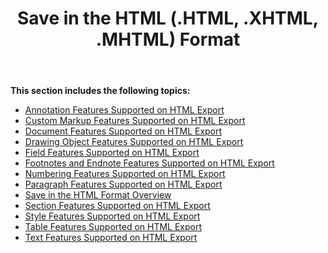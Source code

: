 ﻿---
title: Save in the HTML (.HTML, .XHTML, .MHTML) Format
second_title: Aspose.Words for Java
articleTitle: Save in the HTML (.HTML, .XHTML, .MHTML) Format
linktitle: Save in the HTML (.HTML, .XHTML, .MHTML) Format
description: "Export to HTML-based format using various saving features in Java."
type: docs
weight: 50
url: /java/save-in-the-html-html-xhtml-mhtml-format/
---

**This section includes the following topics:**

- [Annotation Features Supported on HTML Export](/words/java/annotation-features-supported-on-html-export/)
- [Custom Markup Features Supported on HTML Export](/words/java/custom-markup-features-supported-on-html-export/)
- [Document Features Supported on HTML Export](/words/java/document-features-supported-on-html-export/)
- [Drawing Object Features Supported on HTML Export](/words/java/drawing-object-features-supported-on-html-export/)
- [Field Features Supported on HTML Export](/words/java/field-features-supported-on-html-export/)
- [Footnotes and Endnote Features Supported on HTML Export](/words/java/footnotes-and-endnote-features-supported-on-html-export/)
- [Numbering Features Supported on HTML Export](/words/java/numbering-features-supported-on-html-export/)
- [Paragraph Features Supported on HTML Export](/words/java/paragraph-features-supported-on-html-export/)
- [Save in the HTML Format Overview](/words/java/save-in-the-html-format-overview/)
- [Section Features Supported on HTML Export](/words/java/section-features-supported-on-html-export/)
- [Style Features Supported on HTML Export](/words/java/style-features-supported-on-html-export/)
- [Table Features Supported on HTML Export](/words/java/table-features-supported-on-html-export/)
- [Text Features Supported on HTML Export](/words/java/text-features-supported-on-html-export/)


